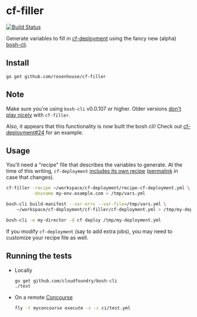 # cf-filler
[![Build Status](https://api.travis-ci.org/rosenhouse/cf-filler.png?branch=master)](http://travis-ci.org/rosenhouse/cf-filler)

Generate variables to fill in [cf-deployment](https://github.com/cloudfoundry/cf-deployment) using the fancy new (alpha) [bosh-cli](https://github.com/cloudfoundry/bosh-cli).

## Install
```
go get github.com/rosenhouse/cf-filler
```

## Note
Make sure you're using `bosh-cli` v0.0.107 or higher.  Older versions [don't play nicely](https://github.com/cloudfoundry/bosh-cli/issues/46) with `cf-filler`.

Also, it appears that this functionality is now built the bosh cli!  Check out [cf-deployment#24](https://github.com/cloudfoundry/cf-deployment/pull/24) for an example.

## Usage
You'll need a "recipe" file that describes the variables to generate.
At the time of this writing, `cf-deployment` [includes its own recipe](https://github.com/cloudfoundry/cf-deployment/blob/master/cf-filler/recipe-cf-deployment.yml)
([permalink](https://github.com/cloudfoundry/cf-deployment/blob/197b32f158bd90c56a7d9b410119c551401a3108/cf-filler/recipe-cf-deployment.yml) in case that changes).

```bash
cf-filler -recipe ~/workspace/cf-deployment/recipe-cf-deployment.yml \
          -dnsname my-env.example.com > /tmp/vars.yml

bosh-cli build-manifest --var-errs --var-file=/tmp/vars.yml \
    ~/workspace/cf-deployment/cf-filler/cf-deployment.yml > /tmp/my-deployment.yml

bosh-cli -e my-director -d cf deploy /tmp/my-deployment.yml
```

If you modify `cf-deployment` (say to add extra jobs), you may need to customize your recipe file as well.

## Running the tests

- Locally
  ```bash
  go get github.com/cloudfoundry/bosh-cli
  ./test
  ```

- On a remote [Concourse](http://concourse.ci/)
  ```bash
  fly -t myconcourse execute -x -c ci/test.yml
  ```
